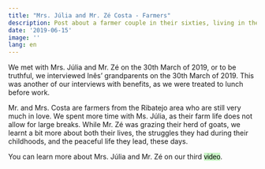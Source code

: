 ```yaml
--- 
title: "Mrs. Júlia and Mr. Zé Costa - Farmers"
description: Post about a farmer couple in their sixties, living in the Ribatejo area. 
date: '2019-06-15'
image: ''
lang: en
---
```



We met with Mrs. Júlia and Mr. Zé on the 30th March of 2019, or to be truthful, we interviewed Inês’ grandparents on the 30th March of 2019. This was another of our interviews with benefits, as we were treated to lunch before work. 

Mr. and Mrs. Costa are farmers from the Ribatejo area who are still very much in love. We spent more time with Ms. Júlia, as their farm life does not allow for large breaks. While Mr. Zé was grazing their herd of goats, we learnt a bit more about both their lives, the struggles they had during their childhoods, and the peaceful life they lead, these days.

You can learn more about Mrs. Júlia and Mr. Zé on our third <a style="text-decoration: none; background-color: #C8F7C5; color: black; font-family: Verdana, sans-serif;" href="/en/videos#six">video</a>.
